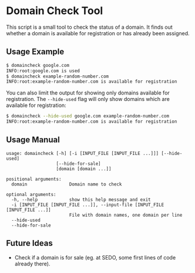 # Domain Check Tool

This script is a small tool to check the status of a domain.
It finds out whether a domain is available for registration
or has already been assigned.

## Usage Example

```bash
$ domaincheck google.com
INFO:root:google.com is used
$ domaincheck example-random-number.com                                                                                                                                                   [15:16:00]
INFO:root:example-random-number.com is available for registration

```

You can also limit the output for showing only domains available for
registration. The ```--hide-used``` flag will only show domains which
are available for registration:

```bash
$ domaincheck --hide-used google.com example-random-number.com
INFO:root:example-random-number.com is available for registration
```


## Usage Manual

```
usage: domaincheck [-h] [-i [INPUT_FILE [INPUT_FILE ...]]] [--hide-used]
                   [--hide-for-sale]
                   [domain [domain ...]]

positional arguments:
  domain                Domain name to check

optional arguments:
  -h, --help            show this help message and exit
  -i [INPUT_FILE [INPUT_FILE ...]], --input-file [INPUT_FILE [INPUT_FILE ...]]
                        File with domain names, one domain per line
  --hide-used
  --hide-for-sale
```


## Future Ideas

 * Check if a domain is for sale (eg. at SEDO, some first lines of
   code already there).
